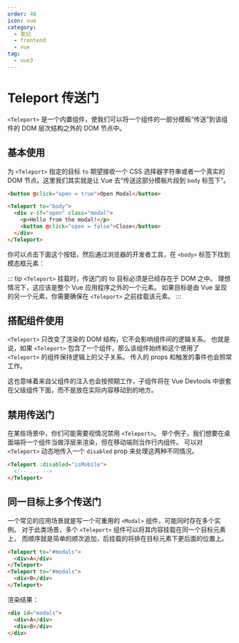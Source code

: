 ```yaml
---
order: 40
icon: vue
category:
  - 笔记
  - frontend
  - vue
tag:
  - vue3
---
```


# Teleport 传送门

`<Teleport>` 是一个内置组件，使我们可以将一个组件的一部分模板“传送”到该组件的 DOM 层次结构之外的 DOM 节点中。

## 基本使用

为 `<Teleport>` 指定的目标 `to` 期望接收一个 CSS 选择器字符串或者一个真实的 DOM 节点。这里我们其实就是让 Vue 去“传送这部分模板片段到 `body` 标签下”。

```html
<button @click="open = true">Open Modal</button>

<Teleport to="body">
  <div v-if="open" class="modal">
    <p>Hello from the modal!</p>
    <button @click="open = false">Close</button>
  </div>
</Teleport>
```

你可以点击下面这个按钮，然后通过浏览器的开发者工具，在 `<body>` 标签下找到模态框元素：

::: tip
`<Teleport>` 挂载时，传送门的 to 目标必须是已经存在于 DOM 之中。
理想情况下，这应该是整个 Vue 应用程序之外的一个元素。
如果目标是由 Vue 呈现的另一个元素，你需要确保在 `<Teleport>` 之前挂载该元素。
:::

## 搭配组件使用

`<Teleport>` 只改变了渲染的 DOM 结构，它不会影响组件间的逻辑关系。
也就是说，如果 `<Teleport>` 包含了一个组件，那么该组件始终和这个使用了 `<Teleport>` 的组件保持逻辑上的父子关系。
传入的 props 和触发的事件也会照常工作。

这也意味着来自父组件的注入也会按预期工作，子组件将在 Vue Devtools 中嵌套在父级组件下面，而不是放在实际内容移动到的地方。

## 禁用传送门

在某些场景中，你们可能需要视情况禁用 `<Teleport>`。
举个例子，我们想要在桌面端将一个组件当做浮层来渲染，但在移动端则当作行内组件。
可以对 `<Teleport>` 动态地传入一个 `disabled` prop 来处理这两种不同情况。

```html
<Teleport :disabled="isMobile">
  <!-- ... -->
</Teleport>
```

## 同一目标上多个传送门

一个常见的应用场景就是写一个可重用的 `<Modal>` 组件，可能同时存在多个实例。
对于此类场景，多个 `<Teleport>` 组件可以将其内容挂载在同一个目标元素上，
而顺序就是简单的顺次追加，后挂载的将排在目标元素下更后面的位置上。

```html
<Teleport to="#modals">
  <div>A</div>
</Teleport>
<Teleport to="#modals">
  <div>B</div>
</Teleport>
```

渲染结果：

```html
<div id="modals">
  <div>A</div>
  <div>B</div>
</div>
```
